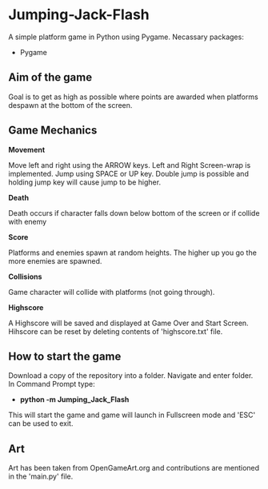 # Jumping-Jack-Flash
A simple platform game in Python using Pygame. 
Necassary packages:
- Pygame

## Aim of the game
Goal is to get as high as possible where points are awarded when platforms despawn at the bottom of the screen. 

## Game Mechanics
**Movement**

Move left and right using the ARROW keys. Left and Right Screen-wrap is implemented.
Jump using SPACE or UP key. Double jump is possible and holding jump key will cause jump to be higher.

**Death**

Death occurs if character falls down below bottom of the screen or if collide with enemy

**Score**

Platforms and enemies spawn at random heights. The higher up you go the more enemies are spawned.

**Collisions**

Game character will collide with platforms (not going through).

**Highscore**

A Highscore will be saved and displayed at Game Over and Start Screen. Hihscore can be reset by deleting contents of 'highscore.txt' file.

## How to start the game
Download a copy of the repository into a folder. Navigate and enter folder. In Command Prompt type: 
- **python -m Jumping_Jack_Flash**

This will start the game and game will launch in Fullscreen mode and 'ESC' can be used to exit.

## Art
Art has been taken from OpenGameArt.org and contributions are mentioned in the 'main.py' file.

